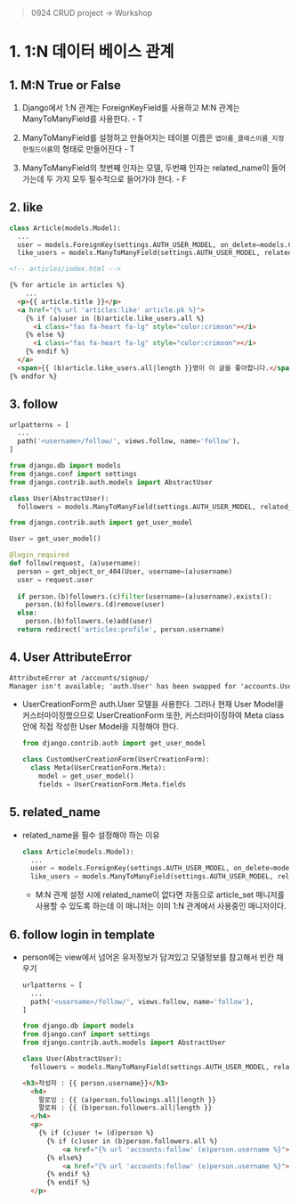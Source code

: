 > 0924 CRUD project -> Workshop

# 1. 1:N 데이터 베이스 관계

## 1. M:N True or False

1) Django에서 1:N 관계는 ForeignKeyField를 사용하고 M:N 관계는 ManyToManyField를 사용한다. - T

2) ManyToManyField를 설정하고 만들어지는 테이블 이름은 `앱이름_클래스이름_지정한필드이름`의 형태로 만들어진다 - T

3) ManyToManyField의 첫번째 인자는 모델, 두번째 인자는 related_name이 들어가는데 두 가지 모두 필수적으로 들어가야 한다. - F



## 2. like

```python
class Article(models.Model):
  ...
  user = models.ForeignKey(settings.AUTH_USER_MODEL, on_delete=models.CASCADE)
  like_users = models.ManyToManyField(settings.AUTH_USER_MODEL, related_name='like_articles', blank=True)
```

```html
<!-- articles/index.html -->

{% for article in articles %}
	...
  <p>{{ article.title }}</p>
  <a href="{% url 'articles:like' article.pk %}">
    {% if (a)user in (b)article.like_users.all %}
      <i class="fas fa-heart fa-lg" style="color:crimson"></i>
    {% else %}
      <i class="fas fa-heart fa-lg" style="color:crimson"></i>
    {% endif %}
  </a>
  <span>{{ (b)article.like_users.all|length }}명이 이 글을 좋아합니다.</span>
{% endfor %}
```



## 3. follow

```python
urlpatterns = [
  ...
  path('<username>/follow/', views.follow, name='follow'),
]
```

```python
from django.db import models
from django.conf import settings
from django.contrib.auth.models import AbstractUser

class User(AbstractUser):
  followers = models.ManyToManyField(settings.AUTH_USER_MODEL, related_name='followings')
```

```python
from django.contrib.auth import get_user_model

User = get_user_model()

@login_required
def follow(request, (a)username):
  person = get_object_or_404(User, username=(a)username)
  user = request.user
  
  if person.(b)followers.(c)filter(username=(a)username).exists():
    person.(b)followers.(d)remove(user)
  else:
    person.(b)followers.(e)add(user)
  return redirect('articles:profile', person.username)
```



## 4. User AttributeError

```html
AttributeError at /accounts/signup/
Manager isn't available; 'auth.User' has been swapped for 'accounts.User'
```

- UserCreationForm은 auth.User 모델을 사용한다. 그러나 현재 User Model을 커스터마이징했으므로 UserCreationForm 또한, 커스터마이징하여 Meta class안에 직접 작성한 User Model을 지정해야 한다.

  ```python
  from django.contrib.auth import get_user_model
  
  class CustomUserCreationForm(UserCreationForm):
    class Meta(UserCreationForm.Meta):
      model = get_user_model()
      fields = UserCreationForm.Meta.fields
  ```

  

## 5. related_name

- related_name을 필수 설정해야 하는 이유

  ```python
  class Article(models.Model):
    ...
    user = models.ForeignKey(settings.AUTH_USER_MODEL, on_delete=models.CASCADE)
    like_users = models.ManyToManyField(settings.AUTH_USER_MODEL, related_name='like_articles', blank=True)
  ```

  - M:N 관계 설정 시에 related_name이 없다면 자동으로 article_set 매니저를 사용할 수 있도록 하는데 이 매니저는 이미 1:N 관계에서 사용중인 매니저이다.



## 6. follow login in template

- person에는 view에서 넘어온 유저정보가 담겨있고 모델정보를 참고해서 빈칸 채우기

  ```python
  urlpatterns = [
    ...
    path('<username>/follow/', views.follow, name='follow'),
  ]
  ```

  ```python
  from django.db import models
  from django.conf import settings
  from django.contrib.auth.models import AbstractUser
  
  class User(AbstractUser):
    followers = models.ManyToManyField(settings.AUTH_USER_MODEL, related_name='followings')
  ```

  ```html
  <h3>작성자 : {{ person.username}}</h3>
  	<h4>
      팔로잉 : {{ (a)person.followings.all|length }}
      팔로워 : {{ (b)person.followers.all|length }}
  	</h4>
  	<p>
      {% if (c)user != (d)person %}
        {% if (c)user in (b)person.followers.all %}
      		<a href="{% url 'accounts:follow' (e)person.username %}">Unfollow</a>
      	{% else%}
      		<a href="{% url 'accounts:follow' (e)person.username %}">Follow</a>
      	{% endif %}
     	{% endif %}
  	</p>
  ```

  